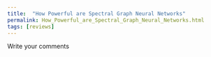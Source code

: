 ```yaml
---
title:  "How Powerful are Spectral Graph Neural Networks"
permalink: How_Powerful_are_Spectral_Graph_Neural_Networks.html
tags: [reviews]
---
```


Write your comments

